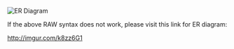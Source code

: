 ![ER Diagram](/task_galaxy.jpg?raw=true)

If the above RAW syntax does not work, please visit this link for ER diagram:

http://imgur.com/k8zz6G1
